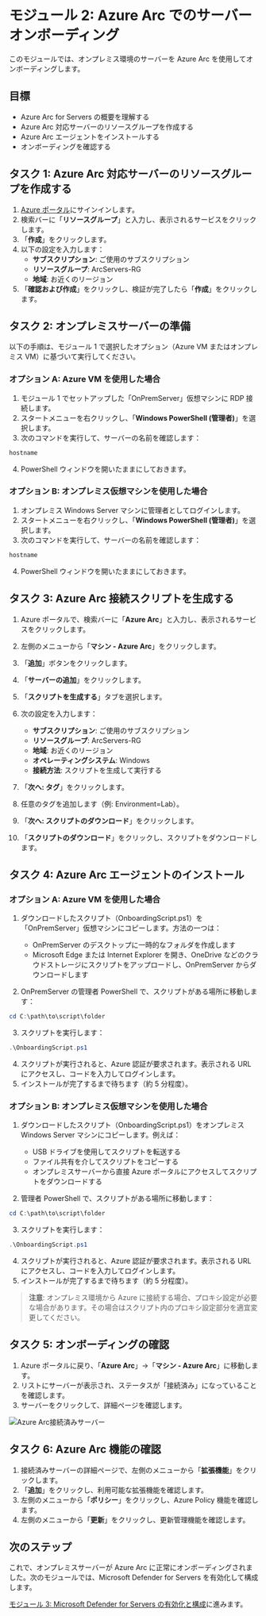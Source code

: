 # モジュール 2: Azure Arc でのサーバーオンボーディング

このモジュールでは、オンプレミス環境のサーバーを Azure Arc を使用してオンボーディングします。

## 目標

- Azure Arc for Servers の概要を理解する
- Azure Arc 対応サーバーのリソースグループを作成する
- Azure Arc エージェントをインストールする
- オンボーディングを確認する

## タスク 1: Azure Arc 対応サーバーのリソースグループを作成する

1. [Azure ポータル](https://portal.azure.com)にサインインします。
2. 検索バーに「**リソースグループ**」と入力し、表示されるサービスをクリックします。
3. 「**作成**」をクリックします。
4. 以下の設定を入力します：
   - **サブスクリプション**: ご使用のサブスクリプション
   - **リソースグループ**: ArcServers-RG
   - **地域**: お近くのリージョン
5. 「**確認および作成**」をクリックし、検証が完了したら「**作成**」をクリックします。

## タスク 2: オンプレミスサーバーの準備

以下の手順は、モジュール 1 で選択したオプション（Azure VM またはオンプレミス VM）に基づいて実行してください。

### オプション A: Azure VM を使用した場合

1. モジュール 1 でセットアップした「OnPremServer」仮想マシンに RDP 接続します。
2. スタートメニューを右クリックし、「**Windows PowerShell (管理者)**」を選択します。
3. 次のコマンドを実行して、サーバーの名前を確認します：

```powershell
hostname
```

4. PowerShell ウィンドウを開いたままにしておきます。

### オプション B: オンプレミス仮想マシンを使用した場合

1. オンプレミス Windows Server マシンに管理者としてログインします。
2. スタートメニューを右クリックし、「**Windows PowerShell (管理者)**」を選択します。
3. 次のコマンドを実行して、サーバーの名前を確認します：

```powershell
hostname
```

4. PowerShell ウィンドウを開いたままにしておきます。

## タスク 3: Azure Arc 接続スクリプトを生成する

1. Azure ポータルで、検索バーに「**Azure Arc**」と入力し、表示されるサービスをクリックします。
2. 左側のメニューから「**マシン - Azure Arc**」をクリックします。
3. 「**追加**」ボタンをクリックします。
4. 「**サーバーの追加**」をクリックします。
5. 「**スクリプトを生成する**」タブを選択します。
6. 次の設定を入力します：

   - **サブスクリプション**: ご使用のサブスクリプション
   - **リソースグループ**: ArcServers-RG
   - **地域**: お近くのリージョン
   - **オペレーティングシステム**: Windows
   - **接続方法**: スクリプトを生成して実行する

7. 「**次へ: タグ**」をクリックします。
8. 任意のタグを追加します（例: Environment=Lab）。
9. 「**次へ: スクリプトのダウンロード**」をクリックします。
10. 「**スクリプトのダウンロード**」をクリックし、スクリプトをダウンロードします。

## タスク 4: Azure Arc エージェントのインストール

### オプション A: Azure VM を使用した場合

1. ダウンロードしたスクリプト（OnboardingScript.ps1）を「OnPremServer」仮想マシンにコピーします。方法の一つは：

   - OnPremServer のデスクトップに一時的なフォルダを作成します
   - Microsoft Edge または Internet Explorer を開き、OneDrive などのクラウドストレージにスクリプトをアップロードし、OnPremServer からダウンロードします

2. OnPremServer の管理者 PowerShell で、スクリプトがある場所に移動します：

```powershell
cd C:\path\to\script\folder
```

3. スクリプトを実行します：

```powershell
.\OnboardingScript.ps1
```

4. スクリプトが実行されると、Azure 認証が要求されます。表示される URL にアクセスし、コードを入力してログインします。
5. インストールが完了するまで待ちます（約 5 分程度）。

### オプション B: オンプレミス仮想マシンを使用した場合

1. ダウンロードしたスクリプト（OnboardingScript.ps1）をオンプレミス Windows Server マシンにコピーします。例えば：

   - USB ドライブを使用してスクリプトを転送する
   - ファイル共有を介してスクリプトをコピーする
   - オンプレミスサーバーから直接 Azure ポータルにアクセスしてスクリプトをダウンロードする

2. 管理者 PowerShell で、スクリプトがある場所に移動します：

```powershell
cd C:\path\to\script\folder
```

3. スクリプトを実行します：

```powershell
.\OnboardingScript.ps1
```

4. スクリプトが実行されると、Azure 認証が要求されます。表示される URL にアクセスし、コードを入力してログインします。
5. インストールが完了するまで待ちます（約 5 分程度）。

> **注意**: オンプレミス環境から Azure に接続する場合、プロキシ設定が必要な場合があります。その場合はスクリプト内のプロキシ設定部分を適宜変更してください。

## タスク 5: オンボーディングの確認

1. Azure ポータルに戻り、「**Azure Arc**」→「**マシン - Azure Arc**」に移動します。
2. リストにサーバーが表示され、ステータスが「接続済み」になっていることを確認します。
3. サーバーをクリックして、詳細ページを確認します。

![Azure Arc接続済みサーバー](../../images/module2/connected-server.png)

## タスク 6: Azure Arc 機能の確認

1. 接続済みサーバーの詳細ページで、左側のメニューから「**拡張機能**」をクリックします。
2. 「**追加**」をクリックし、利用可能な拡張機能を確認します。
3. 左側のメニューから「**ポリシー**」をクリックし、Azure Policy 機能を確認します。
4. 左側のメニューから「**更新**」をクリックし、更新管理機能を確認します。

## 次のステップ

これで、オンプレミスサーバーが Azure Arc に正常にオンボーディングされました。次のモジュールでは、Microsoft Defender for Servers を有効化して構成します。

[モジュール 3: Microsoft Defender for Servers の有効化と構成](../module3/README.md)に進みます。
